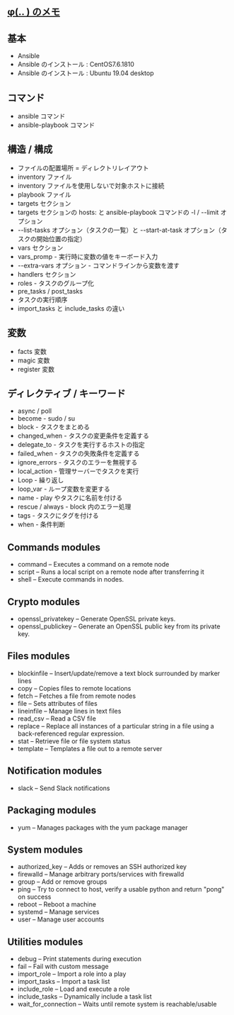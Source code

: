 ## [φ(.. ) のメモ](https://dekitakotono.blogspot.com/2019/05/blog-post_6.html)

## 基本
* Ansible
* Ansible のインストール : CentOS7.6.1810
* Ansible のインストール : Ubuntu 19.04 desktop
## コマンド
* ansible コマンド
* ansible-playbook コマンド
## 構造 / 構成
* ファイルの配置場所 = ディレクトリレイアウト
* inventory ファイル
* inventory ファイルを使用しないで対象ホストに接続
* playbook ファイル
* targets セクション
* targets セクションの hosts: と ansible-playbook コマンドの -l / --limit オプション
* --list-tasks オプション（タスクの一覧）と --start-at-task オプション（タスクの開始位置の指定）
* vars セクション
* vars_promp - 実行時に変数の値をキーボード入力
* --extra-vars オプション - コマンドラインから変数を渡す
* handlers セクション
* roles - タスクのグループ化
* pre_tasks / post_tasks
* タスクの実行順序
* import_tasks と include_tasks の違い
## 変数
* facts 変数
* magic 変数
* register 変数
## ディレクティブ / キーワード
* async / poll
* become - sudo / su
* block - タスクをまとめる
* changed_when - タスクの変更条件を定義する
* delegate_to - タスクを実行するホストの指定
* failed_when - タスクの失敗条件を定義する
* ignore_errors - タスクのエラーを無視する
* local_action - 管理サーバーでタスクを実行
* Loop - 繰り返し
* loop_var - ループ変数を変更する
* name - play やタスクに名前を付ける
* rescue / always - block 内のエラー処理
* tags - タスクにタグを付ける
* when - 条件判断
## Commands modules
* command – Executes a command on a remote node
* script – Runs a local script on a remote node after transferring it
* shell – Execute commands in nodes.
## Crypto modules
* openssl_privatekey – Generate OpenSSL private keys.
* openssl_publickey – Generate an OpenSSL public key from its private key.
## Files modules
* blockinfile – Insert/update/remove a text block surrounded by marker lines
* copy – Copies files to remote locations
* fetch – Fetches a file from remote nodes
* file – Sets attributes of files
* lineinfile – Manage lines in text files
* read_csv – Read a CSV file
* replace – Replace all instances of a particular string in a file using a back-referenced regular expression.
* stat – Retrieve file or file system status
* template – Templates a file out to a remote server
## Notification modules
* slack – Send Slack notifications
## Packaging modules
* yum – Manages packages with the yum package manager
## System modules
* authorized_key – Adds or removes an SSH authorized key
* firewalld – Manage arbitrary ports/services with firewalld
* group – Add or remove groups
* ping – Try to connect to host, verify a usable python and return "pong" on success
* reboot – Reboot a machine
* systemd – Manage services
* user – Manage user accounts
## Utilities modules
* debug – Print statements during execution
* fail – Fail with custom message
* import_role – Import a role into a play
* import_tasks – Import a task list
* include_role – Load and execute a role
* include_tasks – Dynamically include a task list
* wait_for_connection – Waits until remote system is reachable/usable
